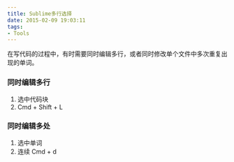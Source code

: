 ```yaml
---
title: Sublime多行选择
date: 2015-02-09 19:03:11
tags:
- Tools
---
```


在写代码的过程中，有时需要同时编辑多行，或者同时修改单个文件中多次重复出现的单词。

### 同时编辑多行
1. 选中代码块
2. Cmd + Shift + L

### 同时编辑多处
1. 选中单词
2. 连续 Cmd + d
  